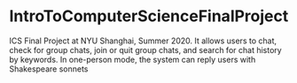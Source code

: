 # IntroToComputerScienceFinalProject

ICS Final Project at NYU Shanghai, Summer 2020. It allows users to chat, check for group chats, join or quit group chats, and search for chat history by keywords. In one-person mode, the system can reply users with Shakespeare sonnets
